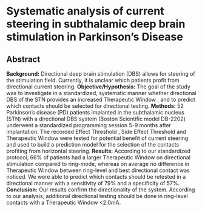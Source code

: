 # Systematic analysis of current steering in subthalamic deep brain stimulation in Parkinson’s Disease

## Abstract

**Background:** Directional deep brain stimulation (DBS) allows for steering of the stimulation field. Currently, it is
unclear which patients profit from directional current steering.
**Objective/Hypothesis:** The goal of the study was to investigate in a standardized, systematic manner whether
directional DBS of the STN provides an increased Therapeutic Window , and to predict which contacts should be
selected for directional testing.
**Methods:** 52 Parkinson’s disease (PD) patients implanted in the subthalamic nucleus (STN) with a directional DBS
system (Boston Scientific model DB-2202) underwent a standardized programming session 5-9 months after
implantation. The recorded Effect Threshold , Side Effect Threshold and Therapeutic Window were tested for
potential benefit of current steering and used to build a prediction model for the selection of the contacts profiting
from horizontal steering.
**Results:** According to our standardized protocol, 66% of patients had a larger Therapeutic Window on directional
stimulation compared to ring-mode, whereas on average no difference in Therapeutic Window between ring-level
and best directional contact was noticed. We were able to predict which contacts should be retested in a directional
manner with a sensitivity of 79% and a specificity of 57%.
**Conclusion:** Our results confirm the directionality of the system. According to our analysis, additional directional
testing should be done in ring-level contacts with a Therapeutic Window <2.0mA.